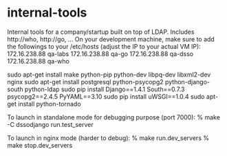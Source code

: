 internal-tools
==============

Internal tools for a company/startup built on top of LDAP.
Includes http://who, http://go, ...
On your development machine, make sure to add the followings to your
/etc/hosts (adjust the IP to your actual VM IP):
172.16.238.88  qa-labs
172.16.238.88  qa-go
172.16.238.88  qa-dsso
172.16.238.88  qa-who

sudo apt-get install make python-pip python-dev libpq-dev libxml2-dev nginx
sudo apt-get install postgresql python-psycopg2 python-django-south python-ldap
sudo pip install Django==1.4.1 South==0.7.3 psycopg2==2.4.5 PyYAML==3.10
sudo pip install uWSGI==1.0.4
sudo apt-get install python-tornado

To launch in standalone mode for debugging purpose (port 7000):
% make -C dssodjango run.test_server

To launch in nginx mode (harder to debug):
% make run.dev_servers
% make stop.dev_servers
